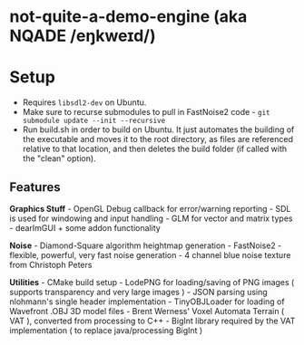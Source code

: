 # not-quite-a-demo-engine (aka NQADE /eŋkweɪd/)

# Setup
- Requires `libsdl2-dev` on Ubuntu.
- Make sure to recurse submodules to pull in FastNoise2 code - `git submodule update --init --recursive`
- Run build.sh in order to build on Ubuntu. It just automates the building of the executable and moves it to the root directory, as files are referenced relative to that location, and then deletes the build folder (if called with the "clean" option).



## Features
  **Graphics Stuff**
    - OpenGL Debug callback for error/warning reporting
    - SDL is used for windowing and input handling
    - GLM for vector and matrix types
    - dearImGUI + some addon functionality

  **Noise**
    - Diamond-Square algorithm heightmap generation
    - FastNoise2 - flexible, powerful, very fast noise generation
    - 4 channel blue noise texture from Christoph Peters

  **Utilities**
    - CMake build setup
    - LodePNG for loading/saving of PNG images ( supports transparency and very large images )
    - JSON parsing using nlohmann's single header implementation
    - TinyOBJLoader for loading of Wavefront .OBJ 3D model files
    - Brent Werness' Voxel Automata Terrain ( VAT ), converted from processing to C++
      - BigInt library required by the VAT implementation ( to replace java/processing BigInt )
